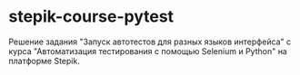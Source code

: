 # stepik-course-pytest
Решение задания "Запуск автотестов для разных языков интерфейса" с курса "Автоматизация тестирования с помощью Selenium и Python" на платформе Stepik.
